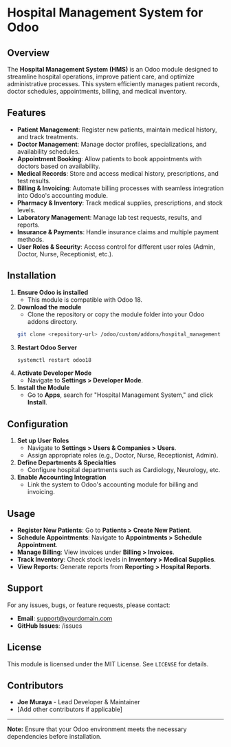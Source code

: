 # Hospital Management System for Odoo

## Overview
The **Hospital Management System (HMS)** is an Odoo module designed to streamline hospital operations, improve patient care, and optimize administrative processes. This system efficiently manages patient records, doctor schedules, appointments, billing, and medical inventory.

## Features
- **Patient Management**: Register new patients, maintain medical history, and track treatments.
- **Doctor Management**: Manage doctor profiles, specializations, and availability schedules.
- **Appointment Booking**: Allow patients to book appointments with doctors based on availability.
- **Medical Records**: Store and access medical history, prescriptions, and test results.
- **Billing & Invoicing**: Automate billing processes with seamless integration into Odoo's accounting module.
- **Pharmacy & Inventory**: Track medical supplies, prescriptions, and stock levels.
- **Laboratory Management**: Manage lab test requests, results, and reports.
- **Insurance & Payments**: Handle insurance claims and multiple payment methods.
- **User Roles & Security**: Access control for different user roles (Admin, Doctor, Nurse, Receptionist, etc.).

## Installation
1. **Ensure Odoo is installed**
   - This module is compatible with Odoo 18.
2. **Download the module**
   - Clone the repository or copy the module folder into your Odoo addons directory.
   ```bash
   git clone <repository-url> /odoo/custom/addons/hospital_management
   ```
3. **Restart Odoo Server**
   ```bash
   systemctl restart odoo18
   ```
4. **Activate Developer Mode**
   - Navigate to **Settings > Developer Mode**.
5. **Install the Module**
   - Go to **Apps**, search for "Hospital Management System," and click **Install**.

## Configuration
1. **Set up User Roles**
   - Navigate to **Settings > Users & Companies > Users**.
   - Assign appropriate roles (e.g., Doctor, Nurse, Receptionist, Admin).
2. **Define Departments & Specialties**
   - Configure hospital departments such as Cardiology, Neurology, etc.
3. **Enable Accounting Integration**
   - Link the system to Odoo's accounting module for billing and invoicing.

## Usage
- **Register New Patients**: Go to **Patients > Create New Patient**.
- **Schedule Appointments**: Navigate to **Appointments > Schedule Appointment**.
- **Manage Billing**: View invoices under **Billing > Invoices**.
- **Track Inventory**: Check stock levels in **Inventory > Medical Supplies**.
- **View Reports**: Generate reports from **Reporting > Hospital Reports**.

## Support
For any issues, bugs, or feature requests, please contact:
- **Email**: support@yourdomain.com
- **GitHub Issues**: <repository-url>/issues

## License
This module is licensed under the MIT License. See `LICENSE` for details.

## Contributors
- **Joe Muraya** - Lead Developer & Maintainer
- [Add other contributors if applicable]

---
**Note:** Ensure that your Odoo environment meets the necessary dependencies before installation.

